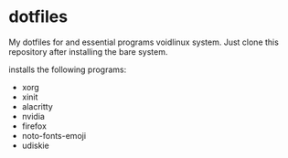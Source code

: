 # dotfiles
My dotfiles for and essential programs voidlinux system.
Just clone this repository after installing the bare system.

installs the following programs:
- xorg
- xinit
- alacritty
- nvidia
- firefox
- noto-fonts-emoji
- udiskie
